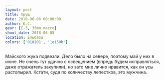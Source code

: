 ```yaml
---
layout: post
title: Хрущ
date: 2018-06-06 00:00:00
author: К.С.
gear: [E-3, 35mm macro]
shoot_date: 2018-06-05
location: Ёльбаза
colors: ['010101', '1e150b']
---
```

Майского жука подвезли. Дело было на севере, поэтому май у них в июне. Не очень тут удачно с освещением (впредь будем исправляться, даже отражатель закупили), но зато мне лично нравится, как он усы растопырил. Кстати, судя по количеству лепестков, это мужчина.
